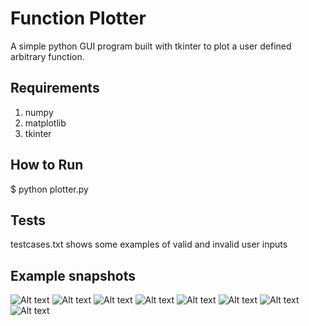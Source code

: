 # Function Plotter
A simple python GUI program built with tkinter to plot a user defined arbitrary function.

## Requirements
1. numpy 
2. matplotlib 
3. tkinter

## How to Run
$ python plotter.py 

## Tests
testcases.txt shows some examples of valid and invalid user inputs

## Example snapshots
![Alt text](snapshots/1.png?raw=true)
![Alt text](snapshots/2.png?raw=true)
![Alt text](snapshots/3.png?raw=true)
![Alt text](snapshots/4.png?raw=true)
![Alt text](snapshots/5.png?raw=true)
![Alt text](snapshots/6.png?raw=true)
![Alt text](snapshots/7.png?raw=true)
![Alt text](snapshots/8.png?raw=true)
